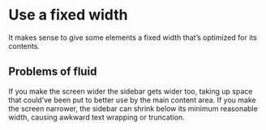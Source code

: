 # Use a fixed width

It makes sense to give some elements a fixed width that’s optimized for its contents.

## Problems of fluid

If you make the screen wider the sidebar gets wider too, taking up space that could’ve been put to better use by the main content area.  If you make the screen narrower, the sidebar can shrink below its minimum reasonable width, causing awkward text wrapping or truncation.